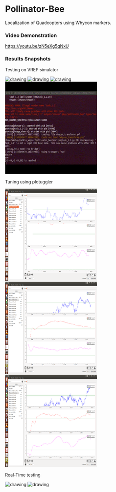 # Pollinator-Bee
Localization of Quadcopters using Whycon markers.


### Video Demonstration
https://youtu.be/zN5eXg5qNxU

### Results Snapshots

Testing on VREP simulator

<p float="left">
  <img src="media/whycon.gif" alt="drawing" width="300" height="300"/>
  <img src="media/vrepCompressed.gif" alt="drawing" width="300" height="300"/>
    <img src="media/colorpatchcompressmore.gif" alt="drawing" width="300" height="300"/>
  <img src="media/fourpointterminalgifcompress.gif" alt="drawing" width="300" height="300"/>
</p> 

Tuning using plotuggler
<p float="left">
  <img src="media/Plotjuggler_2019-01-29-17-12-45.png" alt="drawing" width="300" height="300"/>
  <img src="media/Plotuggler _2019-01-29-18-40-16.png" alt="drawing" width="300" height="300"/>
  <img src="media/plotjuggler_2019-01-29-17-40-14.png" alt="drawing" width="300" height="300"/>
</p> 

Real-Time testing

<p float="left">
  <img src="media/rectanglescompressed.gif" alt="drawing" width="300" height="300"/>
  <img src="media/realtimecompressed.gif" alt="drawing" width="300" height="300"/>
</p> 

